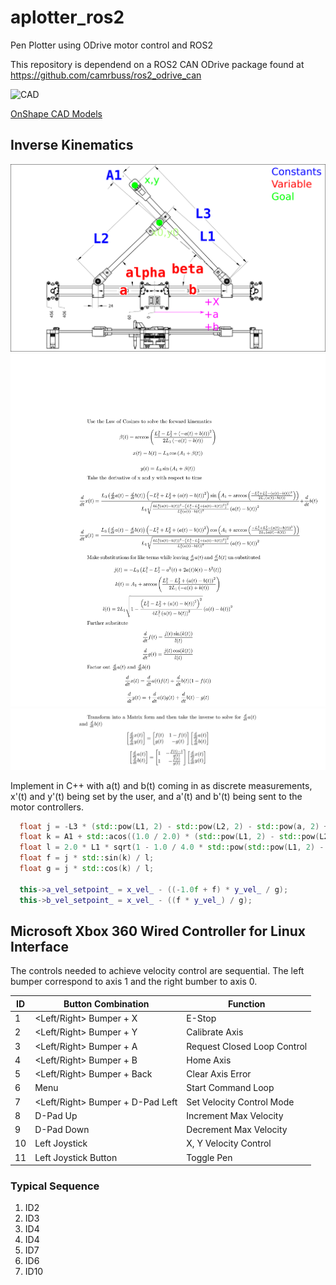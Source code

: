 # aplotter_ros2
Pen Plotter using ODrive motor control and ROS2

This repository is dependend on a ROS2 CAN ODrive package found at https://github.com/camrbuss/ros2_odrive_can

![CAD](https://lh3.googleusercontent.com/pw/ACtC-3clGLWjGjPLQd7VhQk3QP3K9Lg39KJp0tQEz6EgUK5Ak4WE-YtDJ8ZNHEzONkK3RGVDRFE0xoxDykFvw1JDTLQJV9iui-XEQ9JTUxxphp_TFRbhiN1gXHQWvIN8GwDhQNKsty9ygs0llwD1Yx70qwJe6w=w1168-h902-no?authuser=0)

[OnShape CAD Models](https://cad.onshape.com/documents/659b98b8e4e5f48dc0d1c1cf/w/8debc2aa847977d2ea1bd961/e/ff752f2c7fe58914142c1f60)

## Inverse Kinematics

![](./doc/geometry.png)
![](doc/matrix_equations0.png)
![](doc/matrix_equations1.png)

Implement in C++ with a(t) and b(t) coming in as discrete measurements, x'(t) and y'(t) being set by the user, and a'(t) and b'(t) being sent to the motor controllers.

``` cpp
  float j = -L3 * (std::pow(L1, 2) - std::pow(L2, 2) - std::pow(a, 2) + 2.0 * a * b - std::pow(b, 2));
  float k = A1 + std::acos((1.0 / 2.0) * (std::pow(L1, 2) - std::pow(L2, 2) + std::pow(a - b, 2)) / (L1 * (-a + b)));
  float l = 2.0 * L1 * sqrt(1 - 1.0 / 4.0 * std::pow(std::pow(L1, 2) - std::pow(L2, 2) + std::pow(a - b, 2), 2) / (std::pow(L1, 2) * std::pow(a - b, 2))) * std::pow(a - b, 2);
  float f = j * std::sin(k) / l;
  float g = j * std::cos(k) / l;

  this->a_vel_setpoint_ = x_vel_ - ((-1.0f + f) * y_vel_ / g);
  this->b_vel_setpoint_ = x_vel_ - ((f * y_vel_) / g);
```

## Microsoft Xbox 360 Wired Controller for Linux Interface

The controls needed to  achieve velocity control are sequential. The left bumper correspond to axis 1 and the right bumber to axis 0.

| ID | Button Combination | Function |
|-|-|-|
| 1 | <Left/Right> Bumper + X | E-Stop |
| 2 | <Left/Right> Bumper + Y | Calibrate Axis |
| 3 | <Left/Right> Bumper + A | Request Closed Loop Control |
| 4 | <Left/Right> Bumper + B | Home Axis |
| 5 | <Left/Right> Bumper + Back | Clear Axis Error |
| 6 | Menu | Start Command Loop |
| 7 | <Left/Right> Bumper + D-Pad Left | Set Velocity Control Mode |
| 8 | D-Pad Up | Increment Max Velocity |
| 9 | D-Pad Down | Decrement Max Velocity |
| 10 | Left Joystick | X, Y Velocity Control |
| 11 | Left Joystick Button | Toggle Pen |

### Typical Sequence

1. ID2
2. ID3
3. ID4
4. ID4
5. ID7
6. ID6
7. ID10